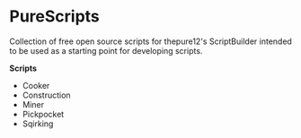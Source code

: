 # PureScripts
Collection of free open source scripts for thepure12's ScriptBuilder intended to be used as a starting point for developing scripts.

**Scripts**
- Cooker
- Construction
- Miner
- Pickpocket
- Sqirking

